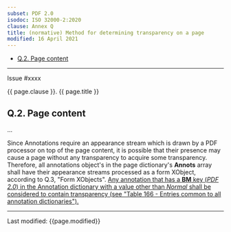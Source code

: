 ```yaml
---
subset: PDF 2.0
isodoc: ISO 32000-2:2020
clause: Annex Q
title: (normative) Method for determining transparency on a page
modified: 16 April 2021
---
```


<ul>
   <li><a href="clauseAnnexQ#HQ.2">Q.2. Page content</a>
   </li>
</ul>
<hr>

<link rel="stylesheet" href="../assets/iso-style.css">
<div class="isostyle">
<div class="fixedpopup" id="issuelink">
	Issue #xxxx
</div>

<p class="fake-h1">{{ page.clause }}. {{ page.title }}</p>

<h2 id="HQ.2">Q.2. Page content</h2>

<p>...</p>

<p>
Since Annotations require an appearance stream which is drawn by a PDF processor on top of the page content, it is possible
that their presence may cause a page without any transparency to acquire some transparency. Therefore, all annotations object's
in the page dictionary's <b>Annots</b> array shall have their appearance streams processed as a form XObject, according to Q.3, "Form XObjects".
<ins onMouseEnter="mouseEnter(this)" data-issue="51">Any annotation that has a <b>BM</b> key (<i>PDF 2.0</i>) in the Annotation dictionary with a value other than <i>Normal</i>
shall be considered to contain transparency (see "Table 166 - Entries common to all annotation dictionaries").</ins>
</p>

</div>


<hr>
<p class="footnote">Last modified: {{page.modified}}</p>
